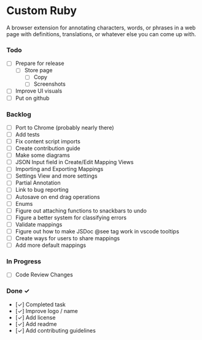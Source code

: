 # Custom Ruby
A browser extension for annotating characters, words, or phrases in a web page
with definitions, translations, or whatever else you can come up with.

### Todo

- [ ] Prepare for release
  - [ ] Store page
    - [ ] Copy
    - [ ] Screenshots
- [ ] Improve UI visuals
- [ ] Put on github

### Backlog
- [ ] Port to Chrome (probably nearly there)
- [ ] Add tests
- [ ] Fix content script imports
- [ ] Create contribution guide
- [ ] Make some diagrams
- [ ] JSON Input field in Create/Edit Mapping Views
- [ ] Importing and Exporting Mappings
- [ ] Settings View and more settings
- [ ] Partial Annotation
- [ ] Link to bug reporting
- [ ] Autosave on end drag operations
- [ ] Enums
- [ ] Figure out attaching functions to snackbars to undo
- [ ] Figure a better system for classifying errors
- [ ] Validate mappings
- [ ] Figure out how to make JSDoc @see tag work in vscode tooltips
- [ ] Create ways for users to share mappings
- [ ] Add more default mappings

### In Progress

- [ ] Code Review Changes

### Done ✓

- [✓] Completed task
- [✓] Improve logo / name
- [✓] Add license
- [✓] Add readme
- [✓] Add contributing guidelines